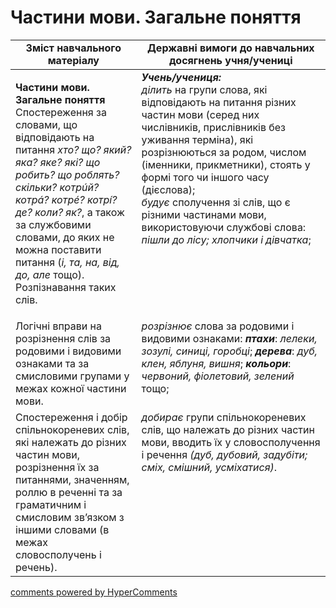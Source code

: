 <div id="hypercomments_widget" class="js-hypercomments-widget invisible"></div>

# Частини мови. Загальне поняття

<table>
  <tr>
    <td width="40%" align="center"><b>Зміст навчального матеріалу</b></td>
    <td width="60%" align="center"><b>Державні вимоги до навчальних досягнень учня/учениці</b></td>
  </tr>
<tbody>
  <tr>
    <td width="40%" style="vertical-align:top !important;">
    <p><b>Частини мови. Загальне поняття</b><br>
Спостереження за словами, що відповідають на питання <i>хто? що? який? яка? яке? які? що робить? що роблять? скільки? котрúй? котрá? котрé? котрí? де? коли? як?</i>, а також за службовими словами, до яких не можна поставити питання (<i>і, та, на, від, до, але</i> тощо). Розпізнавання таких слів.</td>
    <td width="60%" style="vertical-align:top !important;">
<i><b>Учень/учениця:</b></i><br>
<i>ділить</i> на групи слова, які відповідають на питання різних частин мови (серед них числівників, прислівників без уживання терміна), які розрізнюються за родом, числом (іменники, прикметники), стоять у формі того чи іншого часу (дієслова);<br>
<i>будує</i> сполучення зі слів, що є різними частинами мови, використовуючи службові слова: <i>пішли до лісу; хлопчики і дівчатка</i>;<br></td>
  </tr>
  <tr>
    <td width="40%" style="vertical-align:top !important;">
Логічні вправи на розрізнення слів за родовими і видовими ознаками та за смисловими групами у межах кожної частини мови.</td>
    <td width="60%" style="vertical-align:top !important;">
<i>розрізнює</i> слова за родовими і видовими ознаками: <i><b>птахи</b></i>: <i>лелеки, зозулі, синиці, горобці</i>; <b><i>дерева</b></i>: <i>дуб, клен, яблуня, вишня</i>; <b><i>кольори</b></i>: <i>червоний, фіолетовий, зелений</i> тощо;</td>
  </tr>
  <tr>
    <td width="40%" style="vertical-align:top !important;">
Спостереження і добір спільнокореневих слів, які належать до різних частин мови, розрізнення їх за питаннями, значенням, роллю в реченні та за граматичним і смисловим зв’язком з іншими словами (в межах словосполучень і речень).</td>
    <td width="60%" style="vertical-align:top !important;">
<i>добирає</i> групи спільнокореневих слів, що належать до різних частин мови, вводить їх у словосполучення і речення <i>(дуб, дубовий, задубіти; сміх, смішний, усміхатися)</i>.</td>
  </tr>
</tbody>
</table>

<div class="js-hypercomments-container">
<a href="http://hypercomments.com" class="hc-link" title="comments widget">comments powered by HyperComments</a>
</div>